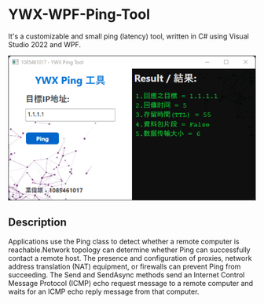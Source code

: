 # YWX-WPF-Ping-Tool
It's a customizable and small ping (latency) tool, written in C# using Visual Studio 2022 and WPF.

![ywx-ping-tool](/img.png)

## Description
Applications use the Ping class to detect whether a remote computer is reachable.Network topology can determine whether Ping can successfully contact a remote host. The presence and configuration of proxies, network address translation (NAT) equipment, or firewalls can prevent Ping from succeeding.  The Send and SendAsync methods send an Internet Control Message Protocol (ICMP) echo request message to a remote computer and waits for an ICMP echo reply message from that computer.
